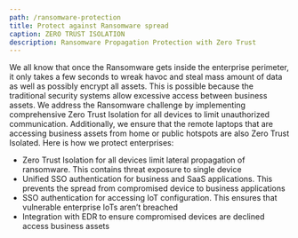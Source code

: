 ```yaml
---
path: /ransomware-protection
title: Protect against Ransomware spread
caption: ZERO TRUST ISOLATION
description: Ransomware Propagation Protection with Zero Trust
---
```

We all know that once the Ransomware gets inside the enterprise perimeter, it only takes a few seconds to wreak havoc and steal mass amount of data as well as possibly encrypt all assets. This is possible because the traditional security systems allow excessive access between business assets. We address the Ransomware challenge by implementing comprehensive Zero Trust Isolation for all devices to limit unauthorized communication. Additionally, we ensure that the remote laptops that are accessing business assets from home or public hotspots are also Zero Trust Isolated. Here is how we protect enterprises:

* Zero Trust Isolation for all devices limit lateral propagation of ransomware. This contains threat exposure to single device
* Unified SSO authentication for business and SaaS applications. This prevents the spread from compromised device to business applications
* SSO authentication for accessing IoT configuration. This ensures that vulnerable enterprise IoTs aren’t breached
* Integration with EDR to ensure compromised devices are declined access business assets